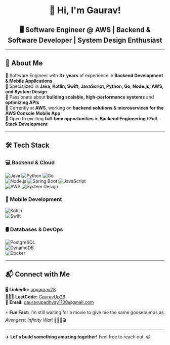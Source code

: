 <h1 align="center">👋 Hi, I'm Gaurav! </h1>
<h2 align="center">🖥️ Software Engineer @ AWS | Backend & Software Developer | System Design Enthusiast  </h2>

---

## 🌟 About Me  
🔹 Software Engineer with **3+ years** of experience in **Backend Development & Mobile Applications**  
🔹 Specialized in **Java, Kotlin, Swift, JavaScript, Python, Go, Node.js, AWS, and System Design**  
🔹 Passionate about **building scalable, high-performance systems** and **optimizing APIs**  
🔹 Currently at **AWS**, working on **backend solutions & microservices for the AWS Console Mobile App**  
🔹 Open to exciting **full-time opportunities** in **Backend Engineering / Full-Stack Development**  

---

## 🛠️ Tech Stack  

### **💻 Backend & Cloud**  
![Java](https://img.shields.io/badge/Java-007396?style=flat&logo=java&logoColor=white)  ![Python](https://img.shields.io/badge/Python-007396?style=flat&logo=java&logoColor=white)  ![Go](https://img.shields.io/badge/Go-007396?style=flat&logo=java&logoColor=white)  
![Node.js](https://img.shields.io/badge/Node.js-339933?style=flat&logo=node.js&logoColor=white)  ![Spring Boot](https://img.shields.io/badge/Spring%20Boot-339933?style=flat&logo=springboot&logoColor=white)  ![JavaScript](https://img.shields.io/badge/JavaScript-339933?style=flat&logo=node.js&logoColor=white)  
![AWS](https://img.shields.io/badge/AWS-FF9900?style=flat&logo=amazonaws&logoColor=white)  ![System Design](https://img.shields.io/badge/System%20Design-FF9900?style=flat&logo=amazonaws&logoColor=white)  

### **📱 Mobile Development**  
![Kotlin](https://img.shields.io/badge/Kotlin-0095D5?style=flat&logo=kotlin&logoColor=white)  
![Swift](https://img.shields.io/badge/Swift-FA7343?style=flat&logo=swift&logoColor=white)  

### **🛢️ Databases & DevOps**  
![PostgreSQL](https://img.shields.io/badge/PostgreSQL-4169E1?style=flat&logo=postgresql&logoColor=white)  
![DynamoDB](https://img.shields.io/badge/DynamoDB-4053D6?style=flat&logo=amazon-dynamodb&logoColor=white)  
![Docker](https://img.shields.io/badge/Docker-2496ED?style=flat&logo=docker&logoColor=white)  

---

## 📬 Connect with Me  

🖥️ **LinkedIn:** [upgaurav28](https://www.linkedin.com/in/upgaurav28/)  
🧑🏻‍💻 **LeetCode:** [GauravUp28](https://leetcode.com/u/GauravUp28)   
📧 **Email:** gauravupadhyay1100@gmail.com

⚡ **Fun Fact:** I’m still waiting for a movie to give me the same goosebumps as *Avengers: Infinity War*! 🦸🏻‍♂️🎬  

---

✈️ **Let's build something amazing together!** Feel free to reach out. 😃  
